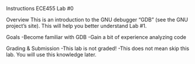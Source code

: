 Instructions
ECE455
Lab #0


Overview
This is an introduction to the GNU debugger “GDB” (see the GNU project’s site). This will help you better understand Lab #1.

Goals
-Become familiar with GDB
-Gain a bit of experience analyzing code

Grading & Submission
-This lab is not graded!
-This does not mean skip this lab. You will use this knowledge later.
